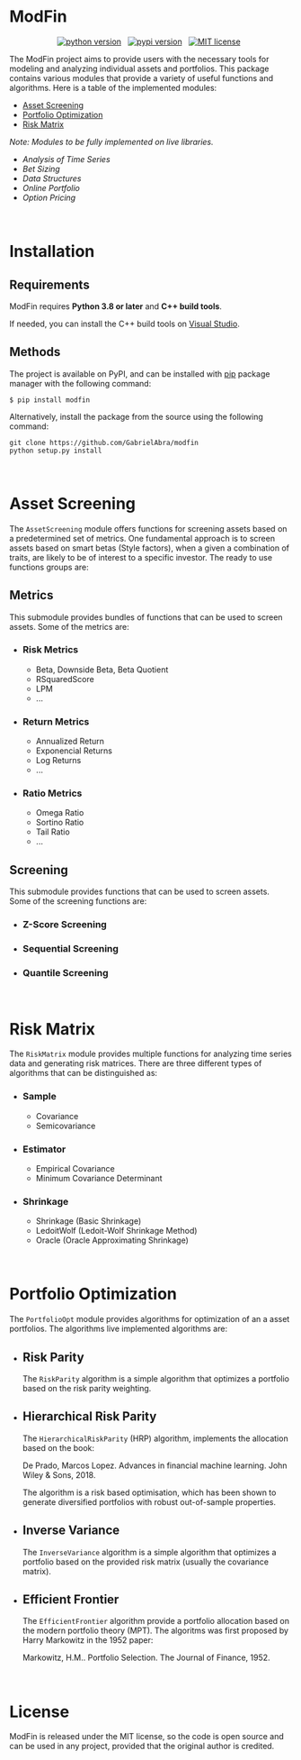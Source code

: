 # ModFin
<!---- shields ----->

<p align="center">
    <a href="https://pypi.org/project/modfin/">
        <img src="https://img.shields.io/pypi/pyversions/modfin"
            alt="python version"></a> &nbsp;
    <a href="https://pypi.org/project/modfin/">
        <img src="https://img.shields.io/pypi/v/modfin"
            alt="pypi version"></a> &nbsp;
    <a href="https://opensource.org/licenses/MIT">
        <img src="https://img.shields.io/badge/license-MIT-brightgreen.svg"
            alt="MIT license"></a> &nbsp;
</p>

<!---- Desc ----->
The ModFin project aims to provide users with the necessary tools for modeling and analyzing individual assets and portfolios. This package contains various modules that provide a variety of useful functions and algorithms. Here is a table of the implemented modules:

- [Asset Screening](#asset-screening)
- [Portfolio Optimization](#portfolio-optimization)
- [Risk Matrix](#risk-matrix)

*Note: Modules to be fully implemented on live libraries.*

- *Analysis of Time Series*
- *Bet Sizing*
- *Data Structures*
- *Online Portfolio*
- *Option Pricing*

&nbsp;
<!---- install ----->
# Installation

## Requirements

ModFin requires **Python 3.8 or later** and **C++ build tools**.

If needed, you can install the C++ build tools on [Visual Studio](https://visualstudio.microsoft.com/downloads/).


## Methods
The project is available on PyPI, and can be installed with [pip](https://pip.pypa.io/en/stable/installing/#install-command-requirements-file) package manager with the following command:

```
$ pip install modfin
```

Alternatively, install the package from the source using the following command:

```
git clone https://github.com/GabrielAbra/modfin
python setup.py install
```

&nbsp;
<!---- modules ----->

# Asset Screening
The `AssetScreening` module offers functions for screening assets based on a predetermined set of metrics. One fundamental approach is to screen assets based on smart betas (Style factors), when a given a combination of traits, are likely to be of interest to a specific investor. The ready to use functions groups are:

## Metrics 
This submodule provides bundles of functions that can be used to screen assets. Some of the metrics are:

* ### Risk Metrics
    * Beta, Downside Beta, Beta Quotient
    * RSquaredScore
    * LPM
    * ...

* ### Return Metrics
    * Annualized Return
    * Exponencial Returns
    * Log Returns
    * ...

* ### Ratio Metrics
    * Omega Ratio
    * Sortino Ratio
    * Tail Ratio
    * ...

## Screening
This submodule provides functions that can be used to screen assets. Some of the screening functions are:

* ### Z-Score Screening

* ### Sequential Screening

* ### Quantile Screening

&nbsp;

# Risk Matrix
The `RiskMatrix` module provides multiple functions for analyzing time series data and generating risk matrices. There are three different types of algorithms that can be distinguished as:

* ### Sample
    * Covariance
    * Semicovariance

* ### Estimator
    * Empirical Covariance
    * Minimum Covariance Determinant

* ### Shrinkage
    * Shrinkage (Basic Shrinkage)
    * LedoitWolf (Ledoit-Wolf Shrinkage Method)
    * Oracle (Oracle Approximating Shrinkage)

&nbsp;

# Portfolio Optimization
The `PortfolioOpt` module provides algorithms for optimization of an a asset portfolios. The algorithms live implemented algorithms are:

* ## Risk Parity
    The `RiskParity` algorithm is a simple algorithm that optimizes a portfolio based on the risk parity weighting.

* ## Hierarchical Risk Parity
    The `HierarchicalRiskParity` (HRP) algorithm, implements the allocation based on the book: 
    
    De Prado, Marcos Lopez. Advances in financial machine learning. John Wiley & Sons, 2018.

    The algorithm is a risk based optimisation, which has been shown to generate diversified portfolios with robust out-of-sample properties.

* ## Inverse Variance
    The `InverseVariance` algorithm is a simple algorithm that optimizes a portfolio based on the provided risk matrix (usually the covariance matrix).

* ## Efficient Frontier
    The `EfficientFrontier` algorithm provide a portfolio allocation based on the modern portfolio theory (MPT). The algoritms was first proposed by Harry Markowitz in the 1952 paper:

     Markowitz, H.M.. Portfolio Selection. The Journal of Finance, 1952.

&nbsp;
<!---- license ----->

# License

ModFin is released under the MIT license, so the code is open source and can be used in any project, provided that the original author is credited.




